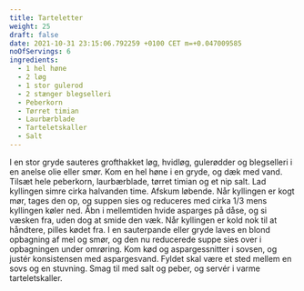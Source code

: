 ```yaml
---
title: Tarteletter
weight: 25
draft: false
date: 2021-10-31 23:15:06.792259 +0100 CET m=+0.047009585
noOfServings: 6
ingredients:
  - 1 hel høne
  - 2 løg
  - 1 stor gulerod
  - 2 stænger blegselleri
  - Peberkorn
  - Tørret timian
  - Laurbærblade
  - Tarteletskaller
  - Salt
---
```


I en stor gryde sauteres grofthakket løg, hvidløg, gulerødder og blegselleri i en anelse
olie eller smør. Kom en hel høne i en gryde, og dæk med vand. Tilsæt hele peberkorn,
laurbærblade, tørret timian og et nip salt. Lad kyllingen simre cirka halvanden time.
Afskum løbende. Når kyllingen er kogt mør, tages den op, og suppen sies og reduceres med
cirka 1/3 mens kyllingen køler ned. Åbn i mellemtiden hvide asparges på dåse, og si væsken
fra, uden dog at smide den væk. Når kyllingen er kold nok til at håndtere, pilles kødet
fra. I en sauterpande eller gryde laves en blond opbagning af mel og smør, og den nu
reducerede suppe sies over i opbagningen under omrøring. Kom kød og aspargessnitter i
sovsen, og justér konsistensen med aspargesvand. Fyldet skal være et sted mellem en sovs
og en stuvning. Smag til med salt og peber, og servér i varme tarteletskaller.
